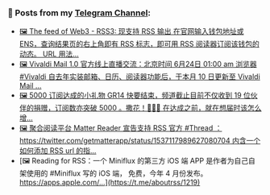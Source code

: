 ### 📰 Posts from my [Telegram Channel](https://t.me/s/aboutrss):
<!-- BLOG-POST-LIST:START -->
- [🖼 The feed of Web3 - RSS3: 现支持 RSS 输出 在官网输入钱包地址或 ENS，查询结果页的右上角即有 RSS 标志，即可用 RSS 阅读器订阅该钱包的动态。 URL 用法...](https://t.me/aboutrss/1223)
- [🖼 Vivaldi Mail 1.0 官方线上直播交流：北京时间 6月24日 01:00 am 浏览器 #Vivaldi 自去年实装邮箱、日历、阅读器功能后，于本月 10 日更新至 Vivaldi Mail ...](https://t.me/aboutrss/1222)
- [🖼 5000 订阅达成的小礼物 GR14 快要结束，频道截止目前不仅收到 19 位伙伴的捐赠，订阅数亦突破 5000 。撒花！🎊🎊🎊 在达成之前，就在想届时该怎么增...](https://t.me/aboutrss/1221)
- [🖼 聚合阅读平台 Matter Reader 宣告支持 RSS 官方 #Thread ：https://twitter.com/getmatterapp/status/1537117989627080704 内含一个如何添加 RSS url 的指...](https://t.me/aboutrss/1220)
- [🖼 Reading for RSS：一个 Miniflux 的第三方 iOS 端 APP 是作者为自己自架使用的 #Miniflux 写的 iOS 端， 免费，今年 4 月份发布。 https://apps.apple.com/...](https://t.me/aboutrss/1219)
<!-- BLOG-POST-LIST:END -->

<!--
**AboutRSS/AboutRSS** is a ✨ _special_ ✨ repository because its `README.md` (this file) appears on your GitHub profile.

Here are some ideas to get you started:

- 🔭 I’m currently working on ...
- 🌱 I’m currently learning ...
- 👯 I’m looking to collaborate on ...
- 🤔 I’m looking for help with ...
- 💬 Ask me about ...
- 📫 How to reach me: ...
- 😄 Pronouns: ...
- ⚡ Fun fact: ...
-->
